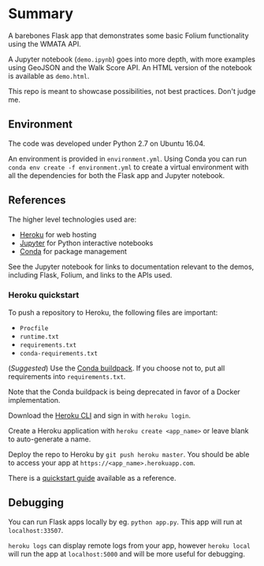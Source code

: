 # Summary

A barebones Flask app that demonstrates some basic Folium functionality using the WMATA API.

A Jupyter notebook (`demo.ipynb`) goes into more depth, with more examples using GeoJSON and the Walk Score API. An HTML version of the notebook is available as `demo.html`.

This repo is meant to showcase possibilities, not best practices. Don't judge me.

## Environment

The code was developed under Python 2.7 on Ubuntu 16.04.

An environment is provided in `environment.yml`. Using Conda you can run `conda env create -f environment.yml` to create a virtual environment with all the dependencies for both the Flask app and Jupyter notebook.

## References

The higher level technologies used are:
* [Heroku](https://www.heroku.com) for web hosting
* [Jupyter](http://jupyter.org) for Python interactive notebooks
* [Conda](https://conda.io/docs/) for package management

See the Jupyter notebook for links to documentation relevant to the demos, including Flask, Folium, and links to the APIs used.

### Heroku quickstart

To push a repository to Heroku, the following files are important:
* `Procfile`
* `runtime.txt`
* `requirements.txt`
* `conda-requirements.txt`

(*Suggested*) Use the [Conda buildpack](https://github.com/kennethreitz/conda-buildpack). If you choose not to, put all requirements into `requirements.txt`.

Note that the Conda buildpack is being deprecated in favor of a Docker implementation.

Download the [Heroku CLI](https://devcenter.heroku.com/articles/heroku-cli) and sign in with `heroku login`.

Create a Heroku application with `heroku create <app_name>` or leave blank to auto-generate a name.

Deploy the repo to Heroku by `git push heroku master`. You should be able to access your app at `https://<app_name>.herokuapp.com`.

There is a [quickstart guide](https://devcenter.heroku.com/articles/getting-started-with-python-o) available as a reference.

## Debugging

You can run Flask apps locally by eg. `python app.py`. This app will run at `localhost:33507`.

`heroku logs` can display remote logs from your app, however `heroku local` will run the app at `localhost:5000` and will be more useful for debugging.
